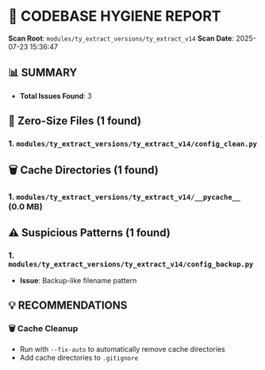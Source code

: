 # 🧹 CODEBASE HYGIENE REPORT

**Scan Root**: `modules/ty_extract_versions/ty_extract_v14`
**Scan Date**: 2025-07-23 15:36:47

## 📊 SUMMARY
- **Total Issues Found**: 3

## 📄 Zero-Size Files (1 found)

### 1. `modules/ty_extract_versions/ty_extract_v14/config_clean.py`

## 🗑️ Cache Directories (1 found)

### 1. `modules/ty_extract_versions/ty_extract_v14/__pycache__` (0.0 MB)

## ⚠️ Suspicious Patterns (1 found)

### 1. `modules/ty_extract_versions/ty_extract_v14/config_backup.py`
   - **Issue**: Backup-like filename pattern

## 💡 RECOMMENDATIONS

### 🗑️ Cache Cleanup
- Run with `--fix-auto` to automatically remove cache directories
- Add cache directories to `.gitignore`
